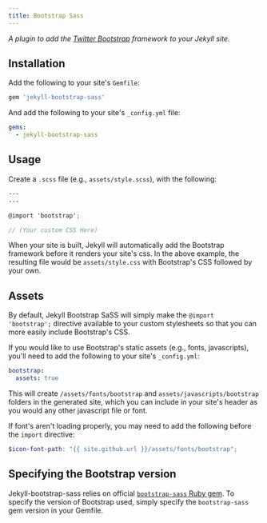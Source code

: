 ```yaml
---
title: Bootstrap Sass
---
```


*A plugin to add the [Twitter Bootstrap](https://github.com/twbs/bootstrap) framework to your Jekyll site.*


## Installation

Add the following to your site's `Gemfile`:

```ruby
gem 'jekyll-bootstrap-sass'
```

And add the following to your site's `_config.yml` file:

```yaml
gems:
  - jekyll-bootstrap-sass
```

## Usage

Create a `.scss` file (e.g., `assets/style.scss`), with the following:

```scss
---
---

@import 'bootstrap';

// (Your custom CSS Here)
```

When your site is built, Jekyll will automatically add the Bootstrap framework before it renders your site's css. In the above example, the resulting file would be `assets/style.css` with Bootstrap's CSS followed by your own.

## Assets

By default, Jekyll Bootstrap SaSS will simply make the `@import 'bootstrap';` directive available to your custom stylesheets so that you can more easily include Bootstrap's CSS.

If you would like to use Bootstrap's static assets (e.g., fonts, javascripts), you'll need to add the following to your site's `_config.yml`:

```yml
bootstrap:
  assets: true
```

This will create `/assets/fonts/bootstrap` and `assets/javascripts/bootstrap` folders in the generated site, which you can include in your site's header as you would any other javascript file or font.

If font's aren't loading properly, you may need to add the following before the `import` directive:

```scss
$icon-font-path: "{{ site.github.url }}/assets/fonts/bootstrap";
```

## Specifying the Bootstrap version

Jekyll-bootstrap-sass relies on official [`bootstrap-sass` Ruby gem](https://github.com/twbs/bootstrap-sass). To specify the version of Bootstrap used, simply specify the `bootstrap-sass` gem version in your Gemfile.

